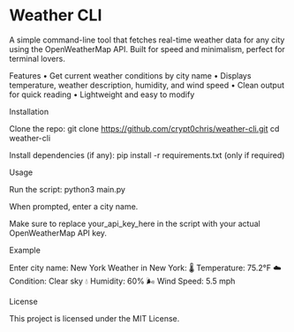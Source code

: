 # Weather CLI

A simple command-line tool that fetches real-time weather data for any city using the OpenWeatherMap API. Built for speed and minimalism, perfect for terminal lovers.

Features
• Get current weather conditions by city name
• Displays temperature, weather description, humidity, and wind speed
• Clean output for quick reading
• Lightweight and easy to modify

Installation

Clone the repo:
git clone https://github.com/crypt0chris/weather-cli.git
cd weather-cli

Install dependencies (if any):
pip install -r requirements.txt (only if required)

Usage

Run the script:
python3 main.py

When prompted, enter a city name.

Make sure to replace your_api_key_here in the script with your actual OpenWeatherMap API key.

Example

Enter city name: New York
Weather in New York:
🌡 Temperature: 75.2°F
☁️ Condition: Clear sky
💧 Humidity: 60%
🌬 Wind Speed: 5.5 mph

License

This project is licensed under the MIT License.
